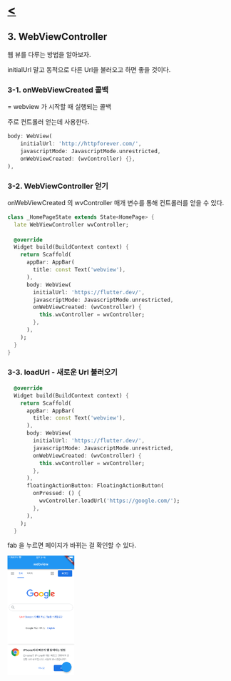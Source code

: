 # [**<**](../README.md)

## 3. WebViewController

웹 뷰를 다루는 방법을 알아보자.

initialUrl 말고 동적으로 다른 Url을 불러오고 하면 좋을 것이다. 

### 3-1. onWebViewCreated 콜백
= webview 가 시작할 때 실행되는 콜백

주로 컨트롤러 얻는데 사용한다. 

```dart
body: WebView(
    initialUrl: 'http://httpforever.com/',
    javascriptMode: JavascriptMode.unrestricted,
    onWebViewCreated: (wvController) {},
),
```

### 3-2. WebViewController 얻기

onWebViewCreated 의 wvController 매개 변수를 통해 컨트롤러를 얻을 수 있다.

```dart
class _HomePageState extends State<HomePage> {
  late WebViewController wvController;

  @override
  Widget build(BuildContext context) {
    return Scaffold(
      appBar: AppBar(
        title: const Text('webview'),
      ),
      body: WebView(
        initialUrl: 'https://flutter.dev/',
        javascriptMode: JavascriptMode.unrestricted,
        onWebViewCreated: (wvController) {
          this.wvController = wvController;
        },
      ),
    );
  }
}
```

### 3-3. loadUrl - 새로운 Url 불러오기

```dart
  @override
  Widget build(BuildContext context) {
    return Scaffold(
      appBar: AppBar(
        title: const Text('webview'),
      ),
      body: WebView(
        initialUrl: 'https://flutter.dev/',
        javascriptMode: JavascriptMode.unrestricted,
        onWebViewCreated: (wvController) {
          this.wvController = wvController;
        },
      ),
      floatingActionButton: FloatingActionButton(
        onPressed: () {
          wvController.loadUrl('https://google.com/');
        },
      ),
    );
  }
```

fab 을 누르면 페이지가 바뀌는 걸 확인할 수 있다.

[<img src='../screenshots/3-3.png' width=150>]()